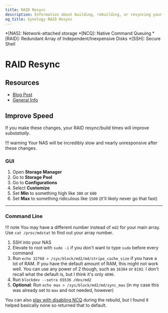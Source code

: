 ```yaml
---
title: RAID Resync
description: Information about building, rebuilding, or resyncing your Synology RAID arrays.
og_title: Synology RAID Resync
---
```


<!-- Abbreviations -->
*[NAS]: Network-attached storage
*[NCQ]: Native Command Queuing
*[RAID]: Redundant Array of Independent/Inexpensive Disks
*[SSH]: Secure Shell

# RAID Resync

## Resources

* [Blog Post](https://eve.gd/2020/01/03/accelerating-synology-raid-6-reshapes/)
* [General Info](https://www.cyberciti.biz/tips/linux-raid-increase-resync-rebuild-speed.html)

## Improve Speed

If you make these changes, your RAID resync/build times will improve *substatially*.

!!! warning
    Your NAS will be incredibly slow and nearly unresponsive after these changes.

### GUI

1. Open **Storage Manager**
2. Go to **Storage Pool**
3. Go to **Configurations**
4. Select **Customize**
5. Set **Min** to something high like `300` or `600`
6. Set **Max** to something ridiculous like `1500` (it'll likely never go that fast)

-----

### Command Line

!!! note
    You may have a different number instead of `md2` for your main array.
    Use `cat /proc/mdstat` to find out your array number.

1. SSH into your NAS
2. Elevate to root with `sudo -i` if you don't want to type `sudo` before every command
3. Run `echo 32768 > /sys/block/md2/md/stripe_cache_size` if you have a lot of RAM. If you have the default amount of RAM, this might not work well. You can use any power of 2 though, such as `16384` or `8192`. I don't recall what the default is, but I think it's only `4096`.
4. Run `blockdev --setra 65536 /dev/md2`
5. **Optional**: Run `echo max > /sys/block/md2/md/sync_max` (in my case this was already set to `max` and not needed, however)

You can also [play with disabling NCQ](https://www.cyberciti.biz/tips/linux-raid-increase-resync-rebuild-speed.html) during the rebuild, but I found it helped basically none so returned that to default.
